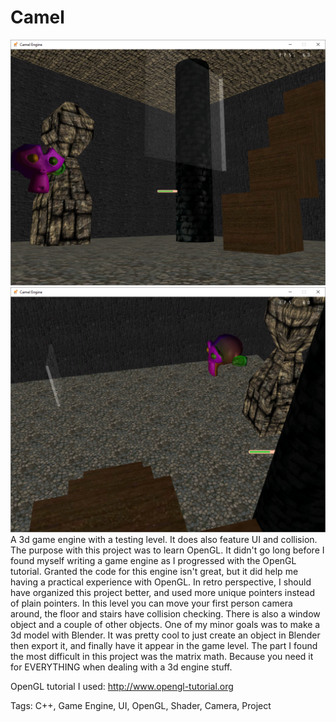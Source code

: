 # Camel
![On the ground](Camel-on-the-ground.png)
![Looking down the stair](Camel-looking-down-the-stairs.png)
A 3d game engine with a testing level. It does also feature UI and collision. The purpose with this project was to learn OpenGL. It didn't go long before I found myself writing a game engine as I progressed with the OpenGL tutorial. Granted the code for this engine isn't great, but it did help me having a practical experience with OpenGL. In retro perspective, I should have organized this project better, and used more unique pointers instead of plain pointers. In this level you can move your first person camera around, the floor and stairs have collision checking. There is also a window object and a couple of other objects. One of my minor goals was to make a 3d model with Blender. It was pretty cool to just create an object in Blender then export it, and finally have it appear in the game level. The part I found the most difficult in this project was the matrix math. Because you need it for EVERYTHING when dealing with a 3d engine stuff.

OpenGL tutorial I used: http://www.opengl-tutorial.org

Tags: C++, Game Engine, UI, OpenGL, Shader, Camera, Project
